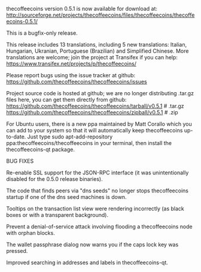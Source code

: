 thecoffeecoins version 0.5.1 is now available for download at:
http://sourceforge.net/projects/thecoffeecoins/files/thecoffeecoins/thecoffeecoins-0.5.1/

This is a bugfix-only release.

This release includes 13 translations, including 5 new translations:
Italian, Hungarian, Ukranian, Portuguese (Brazilian) and Simplified Chinese.
More translations are welcome; join the project at Transifex if you can help:
https://www.transifex.net/projects/p/thecoffeecoins/

Please report bugs using the issue tracker at github:
https://github.com/thecoffeecoins/thecoffeecoins/issues

Project source code is hosted at github; we are no longer
distributing .tar.gz files here, you can get them
directly from github:
https://github.com/thecoffeecoins/thecoffeecoins/tarball/v0.5.1  # .tar.gz
https://github.com/thecoffeecoins/thecoffeecoins/zipball/v0.5.1  # .zip

For Ubuntu users, there is a new ppa maintained by Matt Corallo which
you can add to your system so that it will automatically keep
thecoffeecoins up-to-date.  Just type
sudo apt-add-repository ppa:thecoffeecoins/thecoffeecoins
in your terminal, then install the thecoffeecoins-qt package.


BUG FIXES

Re-enable SSL support for the JSON-RPC interface (it was unintentionally
disabled for the 0.5.0 release binaries).

The code that finds peers via "dns seeds" no longer stops thecoffeecoins startup
if one of the dns seed machines is down.

Tooltips on the transaction list view were rendering incorrectly (as black boxes
or with a transparent background).

Prevent a denial-of-service attack involving flooding a thecoffeecoins node with
orphan blocks.

The wallet passphrase dialog now warns you if the caps lock key was pressed.

Improved searching in addresses and labels in thecoffeecoins-qt.
